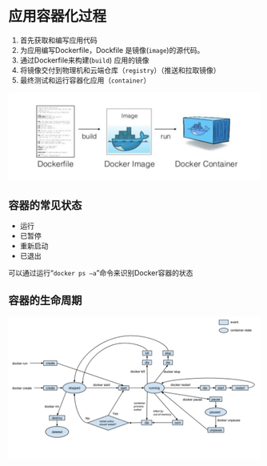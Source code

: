 # 应用容器化过程

1. 首先获取和编写应用代码
2. 为应用编写Dockerfile，Dockfile 是镜像\(`image`\)的源代码。
3. 通过Dockerfile来构建\(`build`\)  应用的镜像
4. 将镜像交付到物理机和云端仓库（`registry`）（推送和拉取镜像）
5. 最终测试和运行容器化应用（`container`）

![](../.gitbook/assets/image%20%288%29.png)

## 容器的常见状态

* 运行
* 已暂停
* 重新启动
* 已退出

可以通过运行“`docker ps –a`”命令来识别Docker容器的状态

## 容器的生命周期

![](../.gitbook/assets/image%20%282%29.png)

